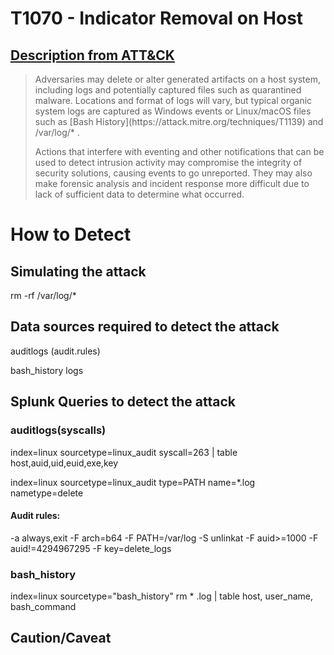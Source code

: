 # T1070 - Indicator Removal on Host
## [Description from ATT&CK](https://attack.mitre.org/wiki/Technique/T1070)
<blockquote>Adversaries may delete or alter generated artifacts on a host system, including logs and potentially captured files such as quarantined malware. Locations and format of logs will vary, but typical organic system logs are captured as Windows events or Linux/macOS files such as [Bash History](https://attack.mitre.org/techniques/T1139) and /var/log/* .

Actions that interfere with eventing and other notifications that can be used to detect intrusion activity may compromise the integrity of security solutions, causing events to go unreported. They may also make forensic analysis and incident response more difficult due to lack of sufficient data to determine what occurred.</blockquote>

# How to Detect  

## Simulating the attack 

rm -rf /var/log/*


## Data sources required to detect the attack

auditlogs (audit.rules)

bash_history logs 


## Splunk Queries to detect the attack

### auditlogs(syscalls)

index=linux sourcetype=linux_audit syscall=263 | table host,auid,uid,euid,exe,key

index=linux sourcetype=linux_audit type=PATH name=*.log nametype=delete

#### Audit rules: 

-a always,exit -F arch=b64 -F PATH=/var/log -S unlinkat -F auid>=1000 -F auid!=4294967295 -F key=delete_logs

### bash_history 

index=linux sourcetype="bash_history" rm * .log | table host, user_name, bash_command

## Caution/Caveat 



